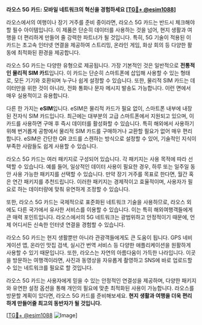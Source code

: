 **라오스 5G 카드: 모바일 네트워크의 혁신을 경험하세요 [[TG💪+ @esim1088](https://t.me/s/esim1088)]**

라오스에서의 여행이나 장기 거주를 준비 중이라면, 라오스 5G 카드는 반드시 체크해야 할 필수 아이템입니다. 이 제품은 단순히 데이터를 사용하는 것을 넘어, 현지 생활과 여행을 더 편리하게 만들어 줄 강력한 파트너가 될 것입니다. 특히, 5G 기술이 적용된 이 카드는 초고속 인터넷 연결을 제공하여 스트리밍, 온라인 게임, 화상 회의 등 다양한 활동에 최적화된 환경을 제공합니다.

라오스 5G 카드는 다양한 유형으로 제공됩니다. 가장 기본적인 것은 일반적으로 **전통적인 물리적 SIM 카드**입니다. 이 카드는 단순히 스마트폰에 삽입해 사용할 수 있는 형태로, 모든 기기와 호환되며 누구나 쉽게 설정할 수 있습니다. 또한, 물리적 SIM 카드는 데이터만을 위한 것이 아니라, 전화 통화나 문자 메시지 발송도 가능합니다. 이런 면에서 매우 실용적이고 유용합니다.

다른 한 가지는 **eSIM**입니다. eSIM은 물리적 카드가 필요 없이, 스마트폰 내부에 내장된 전자식 SIM 카드입니다. 최근에는 대부분의 고급 스마트폰에서 지원되고 있으며, 이 카드를 사용하면 구매 후 즉시 데이터를 활성화할 수 있습니다. 특히 해외에서 사용하기 위해 번거롭게 공항에서 물리적 SIM 카드를 구매하거나 교환할 필요가 없어 매우 편리합니다. eSIM은 간단한 QR 코드를 스캔하는 방식으로 설정할 수 있어, 기술적인 지식이 부족한 사람들도 쉽게 사용할 수 있습니다.

라오스 5G 카드는 여러 패키지로 구성되어 있습니다. 각 패키지는 사용 목적에 따라 선택할 수 있습니다. 예를 들어, 일상적인 데이터 사용이 필요한 경우, 하루 또는 일주일 동안 사용 가능한 패키지를 선택할 수 있습니다. 만약 장기 거주를 목표로 한다면, 월간 혹은 연간 패키지를 추천드립니다. 이러한 패키지는 경제적이고 효율적이며, 사용자가 필요로 하는 데이터량에 맞춰 유연하게 조정할 수 있습니다.

또한, 라오스 5G 카드는 국제적으로 표준화된 네트워크 기술을 사용하므로, 라오스 외에도 다른 국가에서 유사한 서비스를 이용할 수 있습니다. 이는 특히 해외여행객들에게 큰 매력 포인트입니다. 라오스에서의 5G 네트워크는 광범위하고 안정적이기 때문에, 언제 어디서든 신속한 인터넷 연결을 경험할 수 있습니다.

라오스 5G 카드는 현지 생활뿐만 아니라 관광객들에게도 큰 도움이 됩니다. GPS 네비게이션 앱, 온라인 맛집 검색, 실시간 번역 서비스 등 다양한 애플리케이션을 원활하게 사용할 수 있기 때문입니다. 또한, 라오스는 자연의 아름다움이 가득한 나라입니다. 이곳을 방문하는 여행객이라면, 사진과 동영상을 자유롭게 촬영하고 SNS에 바로 업로드할 수 있는 네트워크를 필요로 할 것입니다.

라오스 5G 카드는 사용자에게 믿을 수 있는 안정적인 연결성을 제공하며, 다양한 패키지와 유연한 설정 옵션을 통해 개인의 필요에 맞춘 최적화된 사용이 가능합니다. 라오스를 방문할 계획이 있다면, 라오스 5G 카드를 준비해보세요. **현지 생활과 여행을 더욱 편리하게 만들어줄 최고의 동반자가 될 것입니다.**

[[TG💪+ @esim1088](https://t.me/s/esim1088) ![Image](https://i.postimg.cc/Y0z9fWf4/image.png)]